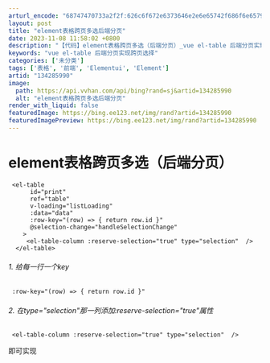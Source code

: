 ```yaml
---
arturl_encode: "68747470733a2f2f:626c6f672e6373646e2e6e65742f686f6e65796d6f6f6e5f2f:61727469636c652f64657461696c732f313334323835393930"
layout: post
title: "element表格跨页多选后端分页"
date: 2023-11-08 11:58:02 +0800
description: "【代码】element表格跨页多选（后端分页）_vue el-table 后端分页实现跨页选择"
keywords: "vue el-table 后端分页实现跨页选择"
categories: ['未分类']
tags: ['表格', '前端', 'Elementui', 'Element']
artid: "134285990"
image:
  path: https://api.vvhan.com/api/bing?rand=sj&artid=134285990
  alt: "element表格跨页多选后端分页"
render_with_liquid: false
featuredImage: https://bing.ee123.net/img/rand?artid=134285990
featuredImagePreview: https://bing.ee123.net/img/rand?artid=134285990
---
```


# element表格跨页多选（后端分页）

```
 <el-table
      id="print"
      ref="table"
      v-loading="listLoading"
      :data="data"
      :row-key="(row) => { return row.id }"
      @selection-change="handleSelectionChange"
    >
     <el-table-column :reserve-selection="true" type="selection"  />
  </el-table>

```

###### 1. 给每一行一个key

```
 :row-key="(row) => { return row.id }"

```

###### 2. 在type="selection"那一列添加:reserve-selection="true"属性

```
 <el-table-column :reserve-selection="true" type="selection"  />

```

即可实现